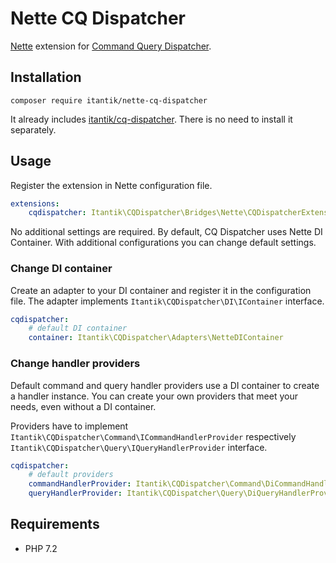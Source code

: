 # Nette CQ Dispatcher

[Nette](https://nette.org/) extension for [Command Query Dispatcher](https://github.com/itantik/cq-dispatcher).

## Installation

```
composer require itantik/nette-cq-dispatcher
```

It already includes [itantik/cq-dispatcher](https://github.com/itantik/cq-dispatcher). There is no need to install it separately.

## Usage

Register the extension in Nette configuration file.

```yaml
extensions:
	cqdispatcher: Itantik\CQDispatcher\Bridges\Nette\CQDispatcherExtension
```

No additional settings are required. By default, CQ Dispatcher uses Nette DI Container. With additional configurations you can change default settings.

### Change DI container

Create an adapter to your DI container and register it in the configuration file. The adapter implements `Itantik\CQDispatcher\DI\IContainer` interface.

```yaml
cqdispatcher:
	# default DI container
	container: Itantik\CQDispatcher\Adapters\NetteDIContainer
```

### Change handler providers

Default command and query handler providers use a DI container to create a handler instance. You can create your own providers that meet your needs, even without a DI container.

Providers have to implement `Itantik\CQDispatcher\Command\ICommandHandlerProvider` respectively `Itantik\CQDispatcher\Query\IQueryHandlerProvider` interface.

```yaml
cqdispatcher:
	# default providers
	commandHandlerProvider: Itantik\CQDispatcher\Command\DiCommandHandlerProvider
	queryHandlerProvider: Itantik\CQDispatcher\Query\DiQueryHandlerProvider
```

## Requirements

- PHP 7.2
